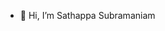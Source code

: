 - 👋 Hi, I’m Sathappa Subramaniam

<!---
SSathappa/SSathappa is a ✨ special ✨ repository because its `README.md` (this file) appears on your GitHub profile.
You can click the Preview link to take a look at your changes.
--->
